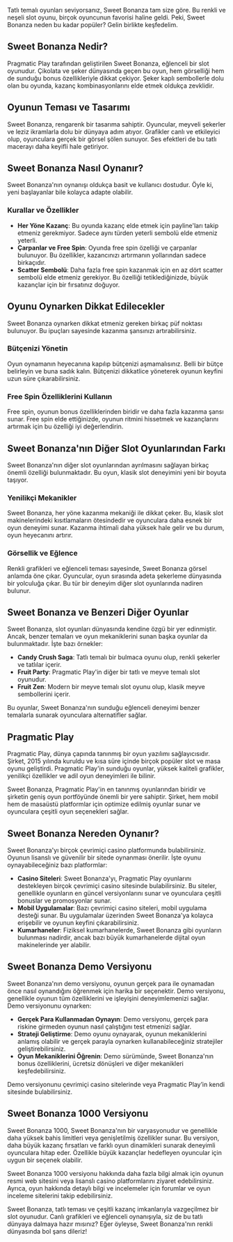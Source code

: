 
Tatlı temalı oyunları seviyorsanız, Sweet Bonanza tam size göre. Bu renkli ve neşeli slot oyunu, birçok oyuncunun favorisi haline geldi. Peki, Sweet Bonanza neden bu kadar popüler? Gelin birlikte keşfedelim.

## Sweet Bonanza Nedir?

Pragmatic Play tarafından geliştirilen Sweet Bonanza, eğlenceli bir slot oyunudur. Çikolata ve şeker dünyasında geçen bu oyun, hem görselliği hem de sunduğu bonus özellikleriyle dikkat çekiyor. Şeker kaplı sembollerle dolu olan bu oyunda, kazanç kombinasyonlarını elde etmek oldukça zevklidir.

## Oyunun Teması ve Tasarımı

Sweet Bonanza, rengarenk bir tasarıma sahiptir. Oyuncular, meyveli şekerler ve leziz ikramlarla dolu bir dünyaya adım atıyor. Grafikler canlı ve etkileyici olup, oyunculara gerçek bir görsel şölen sunuyor. Ses efektleri de bu tatlı macerayı daha keyifli hale getiriyor.

## Sweet Bonanza Nasıl Oynanır?

Sweet Bonanza'nın oynanışı oldukça basit ve kullanıcı dostudur. Öyle ki, yeni başlayanlar bile kolayca adapte olabilir.

### Kurallar ve Özellikler

- **Her Yöne Kazanç**: Bu oyunda kazanç elde etmek için payline'ları takip etmeniz gerekmiyor. Sadece aynı türden yeterli sembolü elde etmeniz yeterli.
- **Çarpanlar ve Free Spin**: Oyunda free spin özelliği ve çarpanlar bulunuyor. Bu özellikler, kazancınızı artırmanın yollarından sadece birkaçıdır.
- **Scatter Sembolü**: Daha fazla free spin kazanmak için en az dört scatter sembolü elde etmeniz gerekiyor. Bu özelliği tetiklediğinizde, büyük kazançlar için bir fırsatınız doğuyor.

## Oyunu Oynarken Dikkat Edilecekler

Sweet Bonanza oynarken dikkat etmeniz gereken birkaç püf noktası bulunuyor. Bu ipuçları sayesinde kazanma şansınızı artırabilirsiniz.

### Bütçenizi Yönetin

Oyun oynamanın heyecanına kapılıp bütçenizi aşmamalısınız. Belli bir bütçe belirleyin ve buna sadık kalın. Bütçenizi dikkatlice yöneterek oyunun keyfini uzun süre çıkarabilirsiniz.

### Free Spin Özelliklerini Kullanın

Free spin, oyunun bonus özelliklerinden biridir ve daha fazla kazanma şansı sunar. Free spin elde ettiğinizde, oyunun ritmini hissetmek ve kazançlarını artırmak için bu özelliği iyi değerlendirin.

## Sweet Bonanza'nın Diğer Slot Oyunlarından Farkı

Sweet Bonanza'nın diğer slot oyunlarından ayrılmasını sağlayan birkaç önemli özelliği bulunmaktadır. Bu oyun, klasik slot deneyimini yeni bir boyuta taşıyor.

### Yenilikçi Mekanikler

Sweet Bonanza, her yöne kazanma mekaniği ile dikkat çeker. Bu, klasik slot makinelerindeki kısıtlamaların ötesindedir ve oyunculara daha esnek bir oyun deneyimi sunar. Kazanma ihtimali daha yüksek hale gelir ve bu durum, oyun heyecanını artırır.

### Görsellik ve Eğlence

Renkli grafikleri ve eğlenceli teması sayesinde, Sweet Bonanza görsel anlamda öne çıkar. Oyuncular, oyun sırasında adeta şekerleme dünyasında bir yolculuğa çıkar. Bu tür bir deneyim diğer slot oyunlarında nadiren bulunur.

## Sweet Bonanza ve Benzeri Diğer Oyunlar

Sweet Bonanza, slot oyunları dünyasında kendine özgü bir yer edinmiştir. Ancak, benzer temaları ve oyun mekaniklerini sunan başka oyunlar da bulunmaktadır. İşte bazı örnekler:

- **Candy Crush Saga**: Tatlı temalı bir bulmaca oyunu olup, renkli şekerler ve tatlılar içerir.
- **Fruit Party**: Pragmatic Play'in diğer bir tatlı ve meyve temalı slot oyunudur.
- **Fruit Zen**: Modern bir meyve temalı slot oyunu olup, klasik meyve sembollerini içerir.

Bu oyunlar, Sweet Bonanza'nın sunduğu eğlenceli deneyimi benzer temalarla sunarak oyunculara alternatifler sağlar.

## Pragmatic Play

Pragmatic Play, dünya çapında tanınmış bir oyun yazılımı sağlayıcısıdır. Şirket, 2015 yılında kuruldu ve kısa süre içinde birçok popüler slot ve masa oyunu geliştirdi. Pragmatic Play'in sunduğu oyunlar, yüksek kaliteli grafikler, yenilikçi özellikler ve adil oyun deneyimleri ile bilinir.

Sweet Bonanza, Pragmatic Play'in en tanınmış oyunlarından biridir ve şirketin geniş oyun portföyünde önemli bir yere sahiptir. Şirket, hem mobil hem de masaüstü platformlar için optimize edilmiş oyunlar sunar ve oyunculara çeşitli oyun seçenekleri sağlar.

## Sweet Bonanza Nereden Oynanır?

Sweet Bonanza'yı birçok çevrimiçi casino platformunda bulabilirsiniz. Oyunun lisanslı ve güvenilir bir sitede oynanması önerilir. İşte oyunu oynayabileceğiniz bazı platformlar:

- **Casino Siteleri**: Sweet Bonanza'yı, Pragmatic Play oyunlarını destekleyen birçok çevrimiçi casino sitesinde bulabilirsiniz. Bu siteler, genellikle oyunların en güncel versiyonlarını sunar ve oyunculara çeşitli bonuslar ve promosyonlar sunar.
- **Mobil Uygulamalar**: Bazı çevrimiçi casino siteleri, mobil uygulama desteği sunar. Bu uygulamalar üzerinden Sweet Bonanza'ya kolayca erişebilir ve oyunun keyfini çıkarabilirsiniz.
- **Kumarhaneler**: Fiziksel kumarhanelerde, Sweet Bonanza gibi oyunların bulunması nadirdir, ancak bazı büyük kumarhanelerde dijital oyun makinelerinde yer alabilir.

## Sweet Bonanza Demo Versiyonu

Sweet Bonanza'nın demo versiyonu, oyunun gerçek para ile oynamadan önce nasıl oynandığını öğrenmek için harika bir seçenektir. Demo versiyonu, genellikle oyunun tüm özelliklerini ve işleyişini deneyimlemenizi sağlar. Demo versiyonunu oynarken:

- **Gerçek Para Kullanmadan Oynayın**: Demo versiyonu, gerçek para riskine girmeden oyunun nasıl çalıştığını test etmenizi sağlar.
- **Strateji Geliştirme**: Demo oyunu oynayarak, oyunun mekaniklerini anlamış olabilir ve gerçek parayla oynarken kullanabileceğiniz stratejiler geliştirebilirsiniz.
- **Oyun Mekaniklerini Öğrenin**: Demo sürümünde, Sweet Bonanza'nın bonus özelliklerini, ücretsiz dönüşleri ve diğer mekanikleri keşfedebilirsiniz.

Demo versiyonunu çevrimiçi casino sitelerinde veya Pragmatic Play’in kendi sitesinde bulabilirsiniz.

## Sweet Bonanza 1000 Versiyonu

Sweet Bonanza 1000, Sweet Bonanza'nın bir varyasyonudur ve genellikle daha yüksek bahis limitleri veya genişletilmiş özellikler sunar. Bu versiyon, daha büyük kazanç fırsatları ve farklı oyun dinamikleri sunarak deneyimli oyunculara hitap eder. Özellikle büyük kazançlar hedefleyen oyuncular için uygun bir seçenek olabilir.

Sweet Bonanza 1000 versiyonu hakkında daha fazla bilgi almak için oyunun resmi web sitesini veya lisanslı casino platformlarını ziyaret edebilirsiniz. Ayrıca, oyun hakkında detaylı bilgi ve incelemeler için forumlar ve oyun inceleme sitelerini takip edebilirsiniz.


Sweet Bonanza, tatlı teması ve çeşitli kazanç imkanlarıyla vazgeçilmez bir slot oyunudur. Canlı grafikleri ve eğlenceli oynanışıyla, siz de bu tatlı dünyaya dalmaya hazır mısınız? Eğer öyleyse, Sweet Bonanza'nın renkli dünyasında bol şans dileriz!

